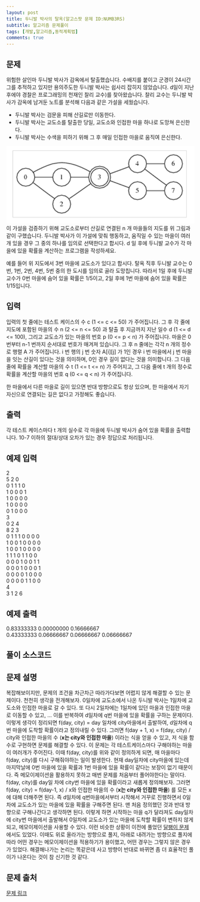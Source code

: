 ```yaml
---
layout: post
title: 두니발 박사의 탈옥(알고스팟 문제 ID:NUMB3RS)
subtitle: 알고리즘 문제풀이
tags: [개발,알고리즘,동적계획법]
comments: true
---    
```


## 문제
위험한 살인마 두니발 박사가 감옥에서 탈출했습니다. 수배지를 붙이고 군경이 24시간 그를 추적하고 있지만 용의주도한 두니발 박사는 쉽사리 잡히지 않았습니다. d일이 지난 후에야 경찰은 프로그래밍의 천재인 찰리 교수)를 찾아왔습니다. 찰리 교수는 두니발 박사가 감옥에 남겨둔 노트를 분석해 다음과 같은 가설을 세웠습니다.

*    두니발 박사는 검문을 피해 산길로만 이동한다.  
*   두니발 박사는 교도소를 탈출한 당일, 교도소와 인접한 마을 하나로 도망쳐 은신한다.  
*    두니발 박사는 수색을 피하기 위해 그 후 매일 인접한 마을로 움직여 은신한다.  

![poly](/assets/img/map.png)  
이 가설을 검증하기 위해 교도소로부터 산길로 연결된 n 개 마을들의 지도를 위 그림과 같이 구했습니다. 두니발 박사가 이 가설에 맞춰 행동하고, 움직일 수 있는 마을이 여러 개 있을 경우 그 중의 하나를 임의로 선택한다고 합시다. d 일 후에 두니발 교수가 각 마을에 있을 확률을 계산하는 프로그램을 작성하세요.

예를 들어 위 지도에서 3번 마을에 교도소가 있다고 합시다. 탈옥 직후 두니발 교수는 0번, 1번, 2번, 4번, 5번 중의 한 도시를 임의로 골라 도망칩니다. 따라서 1일 후에 두니발 교수가 0번 마을에 숨어 있을 확률은 1/5이고, 2일 후에 1번 마을에 숨어 있을 확률은 1/15입니다.
## 입력
입력의 첫 줄에는 테스트 케이스의 수 c (1 <= c <= 50) 가 주어집니다. 그 후 각 줄에 지도에 포함된 마을의 수 n (2 <= n <= 50) 과 탈출 후 지금까지 지난 일수 d (1 <= d <= 100), 그리고 교도소가 있는 마을의 번호 p (0 <= p < n) 가 주어집니다. 마을은 0번부터 n-1 번까지 순서대로 번호가 매겨져 있습니다. 그 후 n 줄에는 각각 n 개의 정수로 행렬 A 가 주어집니다. i 번 행의 j 번 숫자 A[i][j] 가 1인 경우 i 번 마을에서 j 번 마을을 잇는 산길이 있다는 것을 의미하며, 0인 경우 길이 없다는 것을 의미합니다. 그 다음 줄에 확률을 계산할 마을의 수 t (1 <= t <= n) 가 주어지고, 그 다음 줄에 t 개의 정수로 확률을 계산할 마을의 번호 q (0 <= q < n) 가 주어집니다.

한 마을에서 다른 마을로 길이 있으면 반대 방향으로도 항상 있으며, 한 마을에서 자기 자신으로 연결되는 길은 없다고 가정해도 좋습니다.
## 출력
각 테스트 케이스마다 t 개의 실수로 각 마을에 두니발 박사가 숨어 있을 확률을 출력합니다. 10-7 이하의 절대/상대 오차가 있는 경우 정답으로 처리됩니다.
## 예제 입력
2  
5 2 0  
0 1 1 1 0  
1 0 0 0 1  
1 0 0 0 0  
1 0 0 0 0  
0 1 0 0 0  
3  
0 2 4  
8 2 3  
0 1 1 1 0 0 0 0  
1 0 0 1 0 0 0 0  
1 0 0 1 0 0 0 0  
1 1 1 0 1 1 0 0  
0 0 0 1 0 0 1 1  
0 0 0 1 0 0 0 1  
0 0 0 0 1 0 0 0  
0 0 0 0 1 1 0 0  
4  
3 1 2 6  
## 예제 출력
0.83333333 0.00000000 0.16666667  
0.43333333 0.06666667 0.06666667 0.06666667  
## 풀이 소스코드  
<script src="https://gist.github.com/overflow218/335966a69856fe801e65077912cf1b55.js"></script>

## 문제 설명
복잡해보이지만, 문제의 조건을 차근차근 따라가다보면 어렵지 않게 해결할 수 있는 문제이다. 천천히 생각을 전개해보자. 0일차에 교도소에서 나온 두니발 박사는 1일차에 교도소와 인접한 마을로 갈 수 있다. 또 다시 2일차에는 1일차에 있던 마을과 인접한 마을로 이동할 수 있고, ... 이를 반복하여 d일차에 q번 마을에 있을 확률을 구하는 문제이다. 이렇게 생각이 정리되면 f(day, city) = day 일차에 city마을에서 출발하여, d일차에 q번 마을에 도착할 확률이라고 정의내릴 수 있다. 그러면 f(day + 1, x) = f(day, city) / city와 인접한 마을의 수 (**x는 city와 인접한 마을**) 이라는 식을 얻을 수 있고, 저 식을 함수로 구현하면 문제를 해결할 수 있다. 이 문제는 각 테스트케이스마다 구해야하는 마을이 여러개가 주어진다. 이때 f(day, city)를 위와 같이 정의하게 되면, 매 마을마다 f(day, city)를 다시 구해줘야하는 일이 발생한다. 현재 day일차에 city마을에 있는데 마지막날에 0번 마을에 있을 확률과 1번 마을에 있을 확률이 같다는 보장이 없기 때문이다. 즉 메모이제이션을 활용하지 못하고 매번 문제를 처음부터 풀어야한다는 말이다. f(day, city)를 day일 차에 city번 마을에 있을 확률이라고 새롭게 정의해보자. 그러면 f(day, city) = f(day-1, x) / x와 인접한 마을의 수 (**x는 city와 인접한 마을**)  를 모든 x에 대해 더해주면 된다. 즉 d일차에 q번마을에서부터 시작해서 거꾸로 진행하면서 0일차에 교도소가 있는 마을에 있을 확률을 구해주면 된다. 맨 처음 정의했던 것과 반대 방향으로 구해나간다고 생각하면 된다. 이렇게 하면 시작하는 마을 q가 달라져도 day일차에 city번 마을에서 출발해서 0일차에 교도소가 있는 마을에 도착할 확률이 변하지 않게 되고, 메모이제이션을 사용할 수 있다. 이런 비슷한 상황이 이전에 풀었던 <a href = "https://overflow218.github.io/2021-08-09-post-1"> 달팽이 문제</a> 에서도 있었다. 이때도 위로 올라가는 방향으로 풀지, 아래로 내려가는 방향으로 풀지에 따라 어떤 경우는 메모이제이션을 적용하기가 용이했고, 어떤 경우는 그렇지 않은 경우가 있었다. 해결해나가는 논리는 똑같은데 사고 방향이 반대로 바뀌면 좀 더 효율적인 풀이가 나온다는 것이 참 신기한 것 같다. 
 
## 문제 출처  
<a href="https://www.algospot.com/judge/problem/read/NUMB3RS"> 문제 링크 </a>
